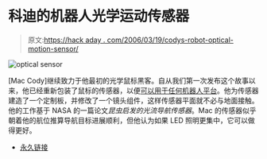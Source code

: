 # 科迪的机器人光学运动传感器

> 原文:[https://hack aday . com/2006/03/19/codys-robot-optical-motion-sensor/](https://hackaday.com/2006/03/19/codys-robot-optical-motion-sensor/)

![optical sensor](../Images/988ee277c5ab06f89cf5d8ef4afbf71d.png)

[Mac Cody]继续致力于他最初的光学鼠标黑客。自从我们第一次发布这个故事以来，他已经重新包装了鼠标的传感器，以便[可以用于任何机器人平台](http://home.comcast.net/%7Emaccody/robotics/croms-1/croms-1.html)。他为传感器建造了一个定制板，并修改了一个镜头组件，这样传感器平面就不必与地面接触。他的工作基于 NASA 的一篇论文*昆虫启发的光流导航传感器*。Mac 的传感器似乎朝着他的航位推算导航目标进展顺利，但他认为如果 LED 照明更集中，它可以做得更好。

*   [永久链接](http://home.comcast.net/~maccody/robotics/croms-1/croms-1.html)